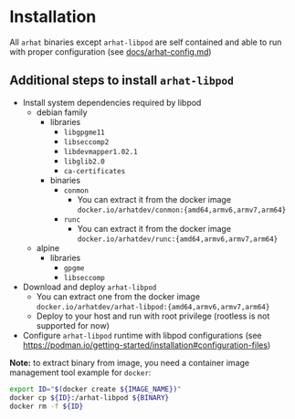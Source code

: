 # Installation

All `arhat` binaries except `arhat-libpod` are self contained and able to run with proper configuration (see [docs/arhat-config.md](./arhat-config.md))

## Additional steps to install `arhat-libpod`

- Install system dependencies required by libpod
  - debian family
    - libraries
      - `libgpgme11`
      - `libseccomp2`
      - `libdevmapper1.02.1`
      - `libglib2.0`
      - `ca-certificates`
    - binaries
      - `conmon`
        - You can extract it from the docker image `docker.io/arhatdev/conmon:{amd64,armv6,armv7,arm64}`
      - `runc`
        - You can extract it from the docker image `docker.io/arhatdev/runc:{amd64,armv6,armv7,arm64}`
  - alpine
    - libraries
      - `gpgme`
      - `libseccomp`
- Download and deploy `arhat-libpod`
  - You can extract one from the docker image `docker.io/arhatdev/arhat-libpod:{amd64,armv6,armv7,arm64}`
  - Deploy to your host and run with root privilege (rootless is not supported for now)
- Configure `arhat-libpod` runtime with libpod configurations (see https://podman.io/getting-started/installation#configuration-files)

__Note:__ to extract binary from image, you need a container image management tool
example for `docker`:

```bash
export ID="$(docker create ${IMAGE_NAME})"
docker cp ${ID}:/arhat-libpod ${BINARY}
docker rm -f ${ID}
```
